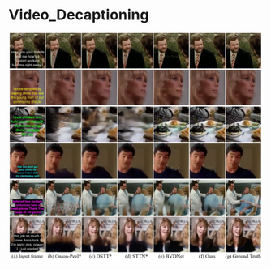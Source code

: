 # Video_Decaptioning
![image](https://github.com/Linya-lab/Video_Decaptioning/blob/master/images/result.png)
